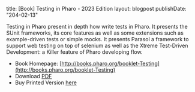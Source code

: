 title: [Book] Testing in Pharo - 2023 Edition
layout: blogpost
publishDate: "204-02-13"

Testing in Pharo present in depth how write tests in Pharo. It presents the SUnit frameworks, its core features as well as some extensions such as example-driven tests or simple mocks. It presents Parasol a framework to support web testing on top of selenium as well as the Xtreme Test-Driven Development: a Killer feature of Pharo developing flow.


- Book Homepage: [http://books.pharo.org/booklet-Testing](http://books.pharo.org/booklet-Testing)
- Download [PDF](http://books.pharo.org/booklet-Testing/pdf/2023-06-04-Testing.pdf)
- Buy Printed Version [here](https://librairie.bod.fr/testing-in-pharo-stephane-ducasse-9782322481149)